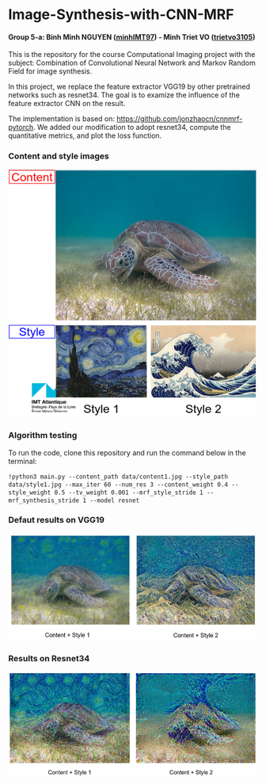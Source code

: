 # Image-Synthesis-with-CNN-MRF

#### Group 5-a: Binh Minh NGUYEN ([minhIMT97](https://github.com/minhIMT97)) - Minh Triet VO ([trietvo3105](https://github.com/trietvo3105))
This is the repository for the course Computational Imaging project with the subject: Combination of Convolutional Neural Network and Markov Random Field for image synthesis.

In this project, we replace the feature extractor VGG19 by other pretrained networks such as resnet34. The goal is to examize the influence of the feature extractor CNN on the result. 

The implementation is based on: https://github.com/jonzhaocn/cnnmrf-pytorch. We added our modification to adopt resnet34, compute the quantitative metrics, and plot the loss function. 

### Content and style images

![Content and style used](images/CNNMRF-C&S.png)

### Algorithm testing

To run the code, clone this repository and run the command below in the terminal:

```
!python3 main.py --content_path data/content1.jpg --style_path data/style1.jpg --max_iter 60 --num_res 3 --content_weight 0.4 --style_weight 0.5 --tv_weight 0.001 --mrf_style_stride 1 --mrf_synthesis_stride 1 --model resnet
```

### Defaut results on VGG19

![VGG result](images/CNNMRF-VGG19.png)

### Results on Resnet34

![Resnet34 result](images/CNNMRF-Resnet34.png)


